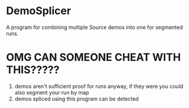 # DemoSplicer
A program for combining multiple Source demos into one for segmented runs.

# OMG CAN SOMEONE CHEAT WITH THIS?????
1. demos aren't sufficient proof for runs anyway, if they were you could also segment your run by map
2. demos spliced using this program can be detected